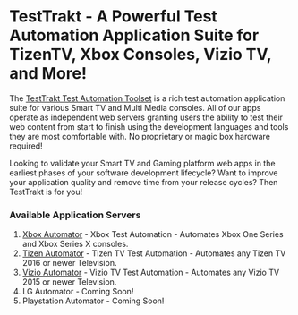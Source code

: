 # TestTrakt - A Powerful Test Automation Application Suite for TizenTV, Xbox Consoles, Vizio TV, and More!

The [TestTrakt Test Automation Toolset](https://www.testtrakt.org) is a rich test automation application suite for various Smart TV and Multi Media consoles. All of our apps operate as independent web servers granting users the ability to test their web content from start to finish using the development languages and tools they are most comfortable with. No proprietary or magic box hardware required!

Looking to validate your Smart TV and Gaming platform web apps in the earliest phases of your software development lifecycle? Want to improve your application quality and remove time from your release cycles? Then TestTrakt is for you!

### Available Application Servers
1. [Xbox Automator](https://www.testtrakt.org/xbox-automator) - Xbox Test Automation - Automates Xbox One Series and Xbox Series X consoles.
2. [Tizen Automator](https://www.testtrakt.org/tizen-automator) - Tizen TV Test Automation - Automates any Tizen TV 2016 or newer Television.
3. [Vizio Automator](https://www.testtrakt.org/vizio-automator) - Vizio TV Test Automation - Automates any Vizio TV 2015 or newer Television.
4. LG Automator - Coming Soon!
5. Playstation Automator - Coming Soon!

